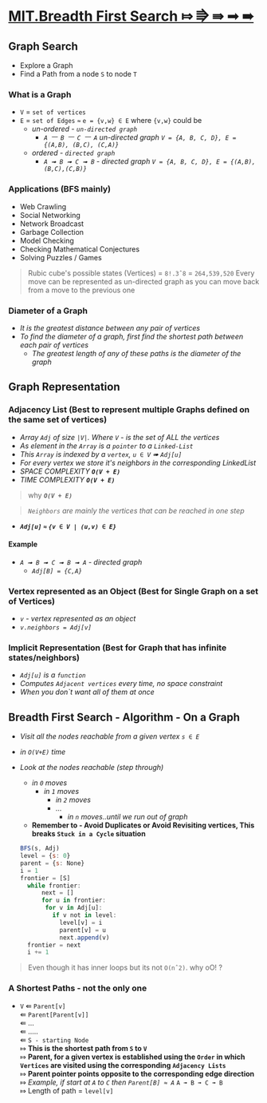# [MIT.Breadth First Search ⤇ ⭆ ⇛ ➟ ➠](https://youtu.be/s-CYnVz-uh4?list=PLUl4u3cNGP61Oq3tWYp6V_F-5jb5L2iHb)

## Graph Search

- Explore a Graph
- Find a Path from a node `S` to node `T`

### What is a Graph

- `V` = `set of vertices`
- `E` = `set of Edges` `≈` `e = {v,w} ∈ E` where `{v,w}` could be
  - _un-ordered - `un-directed graph`_
    - _`A ⎻ B ⎻ C ⎻ A` un-directed graph `V = {A, B, C, D}, E = {(A,B), (B,C), (C,A)}`_
  - _ordered - `directed graph`_
    - _`A ➟ B ➟ C ➟ B` - directed graph `V = {A, B, C, D}, E = {(A,B),(B,C),(C,B)}`_

### Applications (BFS mainly)

- Web Crawling
- Social Networking
- Network Broadcast
- Garbage Collection
- Model Checking
- Checking Mathematical Conjectures
- Solving Puzzles  / Games

> Rubic cube's possible states (Vertices) = `8!.3ˆ8` = `264,539,520`
> Every move can be represented as un-directed graph as you can move back from a move to the previous one

### Diameter of a Graph

- _It is the greatest distance between any pair of vertices_
- _To find the diameter of a graph, first find the shortest path between each pair of vertices_
  - _The greatest length of any of these paths is the diameter of the graph_

## Graph Representation

### Adjacency List (Best to represent multiple Graphs defined on the same set of vertices)

- _Array `Adj` of size `|V|`. Where `V` - is the set of ALL the vertices_
- _As element in the `Array` is a `pointer` to a `Linked-List`_
- _This `Array` is indexed by a `vertex`, `u ∈ V` ➠ `Adj[u]`_
- _For every vertex we store it's neighbors in the corresponding LinkedList_
- _SPACE COMPLEXITY_ ***`O(V + E)`***
- _TIME COMPLEXITY_ ***`O(V + E)`***

> why ***`O(V + E)`***

> _`Neighbors` are mainly the vertices that can be reached in one step_

- ***`Adj[u]` `≈` `{v ∈ V | (u,v) ∈ E}`***

#### Example

- _`A ➟ B ➟ C ➟ B ➟ A` - directed graph_
  - _`Adj[B] = {C,A}`_

### Vertex represented as an Object (Best for Single Graph on a set of Vertices)

- _`v` - vertex represented as an object_
- _`v.neighbors = Adj[v]`_

### Implicit Representation (Best for Graph that has infinite states/neighbors)

- _`Adj[u]` is a `function`_
- _Computes `Adjacent vertices`  every time, no space constraint_
- _When you don`t want all of them at once_

## Breadth First Search - Algorithm - On a Graph

- _Visit all the nodes reachable from a given vertex `s ∈ E`_
- _in `O(V+E)` time_
- _Look at the nodes reachable (step through)_
  - _in `0` moves_
    - _in `1` moves_
      - _in `2` moves_
      - _..._
        - _in `n` moves..until we run out of graph_
  - **Remember to - Avoid Duplicates or Avoid Revisiting vertices, This breaks `Stuck in a Cycle` situation**

  ```js
  BFS(s, Adj)
  level = {s: 0}
  parent = {s: None}
  i = 1
  frontier = [S]
    while frontier:
        next = []
        for u in frontier:
         for v in Adj[u]:
           if v not in level:
             level[v] = i
             parent[v] = u
             next.append(v)
    frontier = next
    i += 1
  ```

> Even though it has inner loops but its not `O(nˆ2)`. why oO! ?

### A Shortest Paths - not the only one

- `V` ⇚ `Parent[v]`  
      ⇚ `Parent[Parent[v]]`  
      ⇚ ...  
      ⇚ .....  
      ⇚ `S - starting Node`  
      ⤇ **This is the shortest path from `S` to `V`**  
      ⤇ **Parent, for a given vertex is established using the `Order` in which `Vertices` are visited using the corresponding `Adjacency Lists`**  
      ⤇ **Parent pointer points opposite to the corresponding edge direction**  
      ⤇ _Example, if start at `A` to `C` then `Parent[B] ≈ A`_ `A ➟ B ➟ C ➟ B`  
      ⤇ Length of path = `level[v]`
